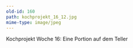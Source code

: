 ```yaml
---
old-id: 160
path: kochprojekt_16_12.jpg
mime-type: image/jpeg
---
```

Kochprojekt Woche 16:
Eine Portion auf dem Teller
